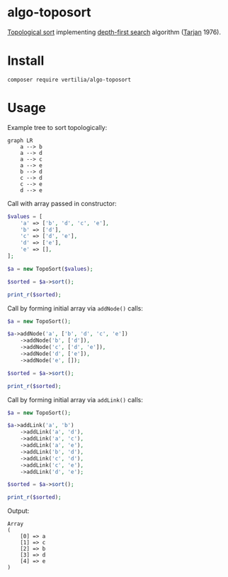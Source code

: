 # algo-toposort

[Topological sort](https://en.wikipedia.org/wiki/Topological_sorting) implementing
[depth-first search](https://en.wikipedia.org/wiki/Depth-first_search) algorithm
([Tarjan](https://en.wikipedia.org/wiki/Robert_Tarjan) 1976).

# Install

```shell
composer require vertilia/algo-toposort
```

# Usage

Example tree to sort topologically:

```mermaid
graph LR
    a --> b
    a --> d
    a --> c
    a --> e
    b --> d
    c --> d
    c --> e
    d --> e
```

Call with array passed in constructor:

```php
$values = [
    'a' => ['b', 'd', 'c', 'e'],
    'b' => ['d'],
    'c' => ['d', 'e'],
    'd' => ['e'],
    'e' => [],
];

$a = new TopoSort($values);

$sorted = $a->sort();

print_r($sorted);
```

Call by forming initial array via `addNode()` calls:

```php
$a = new TopoSort();

$a->addNode('a', ['b', 'd', 'c', 'e'])
    ->addNode('b', ['d']),
    ->addNode('c', ['d', 'e']),
    ->addNode('d', ['e']),
    ->addNode('e', []);

$sorted = $a->sort();

print_r($sorted);
```


Call by forming initial array via `addLink()` calls:

```php
$a = new TopoSort();

$a->addLink('a', 'b')
    ->addLink('a', 'd'),
    ->addLink('a', 'c'),
    ->addLink('a', 'e'),
    ->addLink('b', 'd'),
    ->addLink('c', 'd'),
    ->addLink('c', 'e'),
    ->addLink('d', 'e');

$sorted = $a->sort();

print_r($sorted);
```

Output:

```
Array
(
    [0] => a
    [1] => c
    [2] => b
    [3] => d
    [4] => e
)
```
